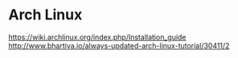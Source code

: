 # Arch Linux
https://wiki.archlinux.org/index.php/Installation_guide  
http://www.bhartiya.io/always-updated-arch-linux-tutorial/30411/2
